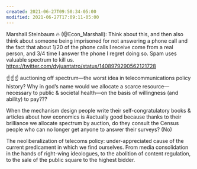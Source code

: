 ```yaml
---
created: 2021-06-27T09:50:34-05:00
modified: 2021-06-27T17:09:11-05:00
---
```


Marshall Steinbaum :fire: (@Econ_Marshall): Think about this, and then also think about someone being imprisoned for not answering a phone call and the fact that about 1/20 of the phone calls I receive come from a real person, and 3/4 time I answer the phone I regret doing so. Spam uses valuable spectrum to kill us. https://twitter.com/dyjuantatro/status/1408979290562121728

:point_up::point_up::point_up: auctioning off spectrum—the worst idea in telecommunications policy history? Why in god’s name would we allocate a scarce resource—necessary to public & societal health—on the basis of willingness (and ability) to pay???

When the mechanism design people write their self-congratulatory books & articles about how economics is #actually good because thanks to their brilliance we allocate spectrum by auction, do they consult the Census people who can no longer get anyone to answer their surveys? (No)

The neoliberalization of telecoms policy: under-appreciated cause of the current predicament in which we find ourselves. From media consolidation in the hands of right-wing ideologues, to the abolition of content regulation, to the sale of the public square to the highest bidder.